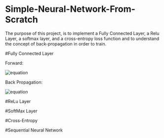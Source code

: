 # Simple-Neural-Network-From-Scratch
The purpose of this project, is to implement a Fully Connected Layer, a Relu Layer, a softmax layer, and a cross-entropy loss function and to understand the concept of back-propagation in order to train.

#Fully Connected Layer

Forward:

  ![equation](https://latex.codecogs.com/svg.image?f_%7Bfull%7D(x_%7Bi%7D)%20=%20x_%7Bi%7DW%5E%7BT%7D%20&plus;%20b)
  
Back Propagation:

  ![equation]()

#ReLu Layer


#SoftMax Layer


#Cross-Entropy


#Sequential Neural Network

